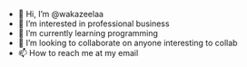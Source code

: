 - 👋 Hi, I’m @wakazeelaa
- 👀 I’m interested in professional business 
- 🌱 I’m currently learning programming 
- 💞️ I’m looking to collaborate on anyone interesting to collab
- 📫 How to reach me at my email

